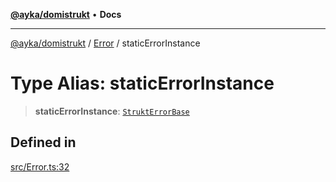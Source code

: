 [**@ayka/domistrukt**](../../../README.md) • **Docs**

***

[@ayka/domistrukt](../../../globals.md) / [Error](../README.md) / staticErrorInstance

# Type Alias: staticErrorInstance

> **staticErrorInstance**: [`StruktErrorBase`](../classes/StruktErrorBase.md)

## Defined in

[src/Error.ts:32](https://github.com/AndreyMork/domistrukt/blob/6bf1571936bc40cdb9430004c5150bf2a16cf455/src/Error.ts#L32)
